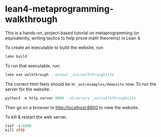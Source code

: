 # lean4-metaprogramming-walkthrough
This is a hands-on, project-based tutorial on metaprogramming (or equivalently, writing tactics to help prove math theorems) in Lean 4.  

To create an executable to build the website, run:
```haskell
lake build
```

To run that executable, run:
```haskell
lake exe walkthrough --output _out/walkthroughsite
```

The correct html feels should be in `_out/examples/demosite` now.  To run the server for the website.
```haskell
python3 -m http.server 8800 --directory _out/walkthroughsite
```
Then go on a browser to [http://localhost:8800][1] to view the website.

To kill  & restart the web server.
```haskell
lsof -i:8800
kill $PID
```

[1]:	http://localhost:8800